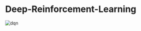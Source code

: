 # Deep-Reinforcement-Learning

![dqn](https://user-images.githubusercontent.com/98642342/235613327-9d05296e-a462-43d6-9a90-ff32046a138f.gif)
